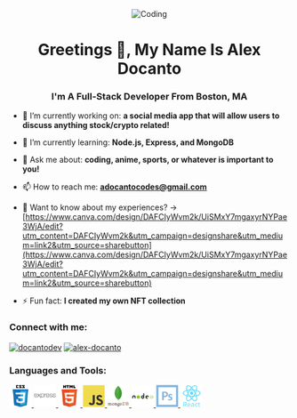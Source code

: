 <p align = "center">
<img align = "center" alt="Coding" width="1000" height = "300" src="https://lh3.googleusercontent.com/j9P3Oxt9qoUcZMr1u0F2ORIwNk0Th51jaT5JQUUrNI8jF4XthgYhdpDH0u4_rrITLi6Ebh1e6Tjgk2O3jxWBjsGCRmFeCZ6vThWx=w600">
</p>

<h1 align="center">Greetings 👋, My Name Is Alex Docanto</h1>
<h3 align="center">I'm A Full-Stack Developer From Boston, MA</h3>



- 🔭 I’m currently working on: **a social media app that will allow users to discuss anything stock/crypto related!**

- 🌱 I’m currently learning: **Node.js, Express, and MongoDB**

- 💬 Ask me about: **coding, anime, sports, or whatever is important to you!**

- 📫 How to reach me: **adocantocodes@gmail.com**

- 📄 Want to know about my experiences? -> [https://www.canva.com/design/DAFCIyWvm2k/UiSMxY7mgaxyrNYPae3WjA/edit?utm_content=DAFCIyWvm2k&utm_campaign=designshare&utm_medium=link2&utm_source=sharebutton](https://www.canva.com/design/DAFCIyWvm2k/UiSMxY7mgaxyrNYPae3WjA/edit?utm_content=DAFCIyWvm2k&utm_campaign=designshare&utm_medium=link2&utm_source=sharebutton)

- ⚡ Fun fact: **I created my own NFT collection**







<h3 align="left">Connect with me:</h3>
<p align="left">
<a href="https://twitter.com/docantodev" target="blank"><img align="center" src="https://raw.githubusercontent.com/rahuldkjain/github-profile-readme-generator/master/src/images/icons/Social/twitter.svg" alt="docantodev" height="30" width="40" /></a>
<a href="https://linkedin.com/in/alex-docanto" target="blank"><img align="center" src="https://raw.githubusercontent.com/rahuldkjain/github-profile-readme-generator/master/src/images/icons/Social/linked-in-alt.svg" alt="alex-docanto" height="30" width="40" /></a>
</p>

<h3 align="left">Languages and Tools:</h3>
<p align="left"> <a href="https://www.w3schools.com/css/" target="_blank" rel="noreferrer"> <img src="https://raw.githubusercontent.com/devicons/devicon/master/icons/css3/css3-original-wordmark.svg" alt="css3" width="40" height="40"/> </a> <a href="https://expressjs.com" target="_blank" rel="noreferrer"> <img src="https://raw.githubusercontent.com/devicons/devicon/master/icons/express/express-original-wordmark.svg" alt="express" width="40" height="40"/> </a> <a href="https://www.w3.org/html/" target="_blank" rel="noreferrer"> <img src="https://raw.githubusercontent.com/devicons/devicon/master/icons/html5/html5-original-wordmark.svg" alt="html5" width="40" height="40"/> </a> <a href="https://developer.mozilla.org/en-US/docs/Web/JavaScript" target="_blank" rel="noreferrer"> <img src="https://raw.githubusercontent.com/devicons/devicon/master/icons/javascript/javascript-original.svg" alt="javascript" width="40" height="40"/> </a> <a href="https://www.mongodb.com/" target="_blank" rel="noreferrer"> <img src="https://raw.githubusercontent.com/devicons/devicon/master/icons/mongodb/mongodb-original-wordmark.svg" alt="mongodb" width="40" height="40"/> </a> <a href="https://nodejs.org" target="_blank" rel="noreferrer"> <img src="https://raw.githubusercontent.com/devicons/devicon/master/icons/nodejs/nodejs-original-wordmark.svg" alt="nodejs" width="40" height="40"/> </a> <a href="https://www.photoshop.com/en" target="_blank" rel="noreferrer"> <img src="https://raw.githubusercontent.com/devicons/devicon/master/icons/photoshop/photoshop-line.svg" alt="photoshop" width="40" height="40"/> </a> <a href="https://reactjs.org/" target="_blank" rel="noreferrer"> <img src="https://raw.githubusercontent.com/devicons/devicon/master/icons/react/react-original-wordmark.svg" alt="react" width="40" height="40"/> </a> </p>


